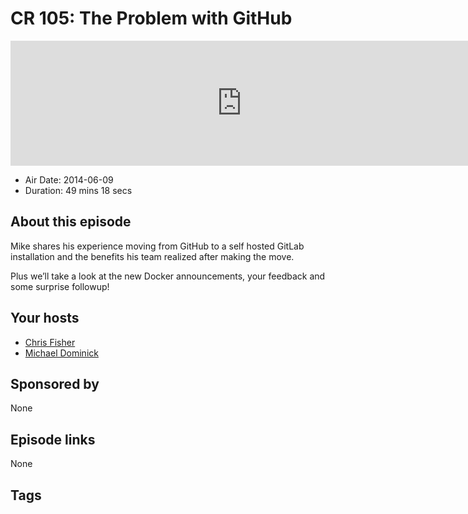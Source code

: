 # CR 105: The Problem with GitHub

<iframe src="https://player.fireside.fm/v2/MLf2ZzhC+PJK-sGi2?theme=dark" width="740" height="200" frameborder="0" scrolling="no"></iframe>

* Air Date: 2014-06-09
* Duration: 49 mins 18 secs

## About this episode

Mike shares his experience moving from GitHub to a self hosted GitLab installation and the benefits his team realized after making the move.

Plus we’ll take a look at the new Docker announcements, your feedback and some surprise followup!

## Your hosts
* [Chris Fisher](https://coder.show/hosts/chrislas)
* [Michael Dominick](https://coder.show/hosts/michael)

## Sponsored by

None



## Episode links

None



## Tags

